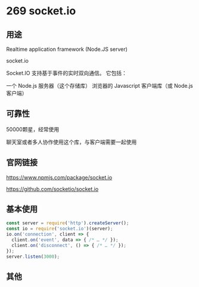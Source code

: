 # 269 socket.io

## 用途

Realtime application framework (Node.JS server)

socket.io

Socket.IO 支持基于事件的实时双向通信。 它包括：

一个 Node.js 服务器（这个存储库）
浏览器的 Javascript 客户端库（或 Node.js 客户端）

## 可靠性

50000颗星，经常使用

聊天室或者多人协作使用这个库，与客户端需要一起使用

## 官网链接

https://www.npmjs.com/package/socket.io

https://github.com/socketio/socket.io


## 基本使用

```js
const server = require('http').createServer();
const io = require('socket.io')(server);
io.on('connection', client => {
  client.on('event', data => { /* … */ });
  client.on('disconnect', () => { /* … */ });
});
server.listen(3000);
```

## 其他
